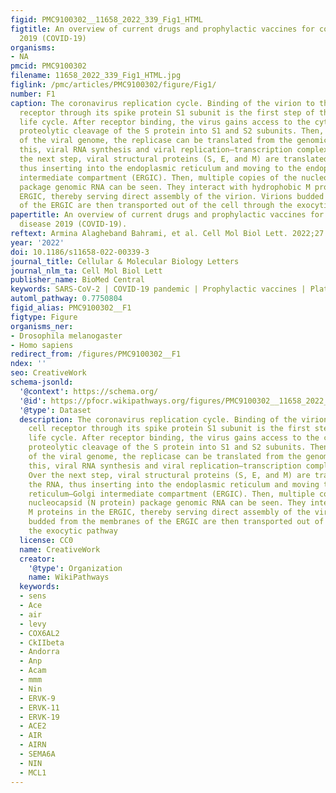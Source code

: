 ```yaml
---
figid: PMC9100302__11658_2022_339_Fig1_HTML
figtitle: An overview of current drugs and prophylactic vaccines for coronavirus disease
  2019 (COVID-19)
organisms:
- NA
pmcid: PMC9100302
filename: 11658_2022_339_Fig1_HTML.jpg
figlink: /pmc/articles/PMC9100302/figure/Fig1/
number: F1
caption: The coronavirus replication cycle. Binding of the virion to the host cell
  receptor through its spike protein S1 subunit is the first step of the coronavirus
  life cycle. After receptor binding, the virus gains access to the cytosol by acid-dependent
  proteolytic cleavage of the S protein into S1 and S2 subunits. Then, after release
  of the viral genome, the replicase can be translated from the genomic RNA. Following
  this, viral RNA synthesis and viral replication–transcription complexes occur. Over
  the next step, viral structural proteins (S, E, and M) are translated from the RNA,
  thus inserting into the endoplasmic reticulum and moving to the endoplasmic reticulum–Golgi
  intermediate compartment (ERGIC). Then, multiple copies of the nucleocapsid (N protein)
  package genomic RNA can be seen. They interact with hydrophobic M proteins in the
  ERGIC, thereby serving direct assembly of the virion. Virions budded from the membranes
  of the ERGIC are then transported out of the cell through the exocytic pathway
papertitle: An overview of current drugs and prophylactic vaccines for coronavirus
  disease 2019 (COVID-19).
reftext: Armina Alagheband Bahrami, et al. Cell Mol Biol Lett. 2022;27:38.
year: '2022'
doi: 10.1186/s11658-022-00339-3
journal_title: Cellular & Molecular Biology Letters
journal_nlm_ta: Cell Mol Biol Lett
publisher_name: BioMed Central
keywords: SARS-CoV-2 | COVID-19 pandemic | Prophylactic vaccines | Platform | Vaccination
automl_pathway: 0.7750804
figid_alias: PMC9100302__F1
figtype: Figure
organisms_ner:
- Drosophila melanogaster
- Homo sapiens
redirect_from: /figures/PMC9100302__F1
ndex: ''
seo: CreativeWork
schema-jsonld:
  '@context': https://schema.org/
  '@id': https://pfocr.wikipathways.org/figures/PMC9100302__11658_2022_339_Fig1_HTML.html
  '@type': Dataset
  description: The coronavirus replication cycle. Binding of the virion to the host
    cell receptor through its spike protein S1 subunit is the first step of the coronavirus
    life cycle. After receptor binding, the virus gains access to the cytosol by acid-dependent
    proteolytic cleavage of the S protein into S1 and S2 subunits. Then, after release
    of the viral genome, the replicase can be translated from the genomic RNA. Following
    this, viral RNA synthesis and viral replication–transcription complexes occur.
    Over the next step, viral structural proteins (S, E, and M) are translated from
    the RNA, thus inserting into the endoplasmic reticulum and moving to the endoplasmic
    reticulum–Golgi intermediate compartment (ERGIC). Then, multiple copies of the
    nucleocapsid (N protein) package genomic RNA can be seen. They interact with hydrophobic
    M proteins in the ERGIC, thereby serving direct assembly of the virion. Virions
    budded from the membranes of the ERGIC are then transported out of the cell through
    the exocytic pathway
  license: CC0
  name: CreativeWork
  creator:
    '@type': Organization
    name: WikiPathways
  keywords:
  - sens
  - Ace
  - air
  - levy
  - COX6AL2
  - CkIIbeta
  - Andorra
  - Anp
  - Acam
  - mmm
  - Nin
  - ERVK-9
  - ERVK-11
  - ERVK-19
  - ACE2
  - AIR
  - AIRN
  - SEMA6A
  - NIN
  - MCL1
---
```


